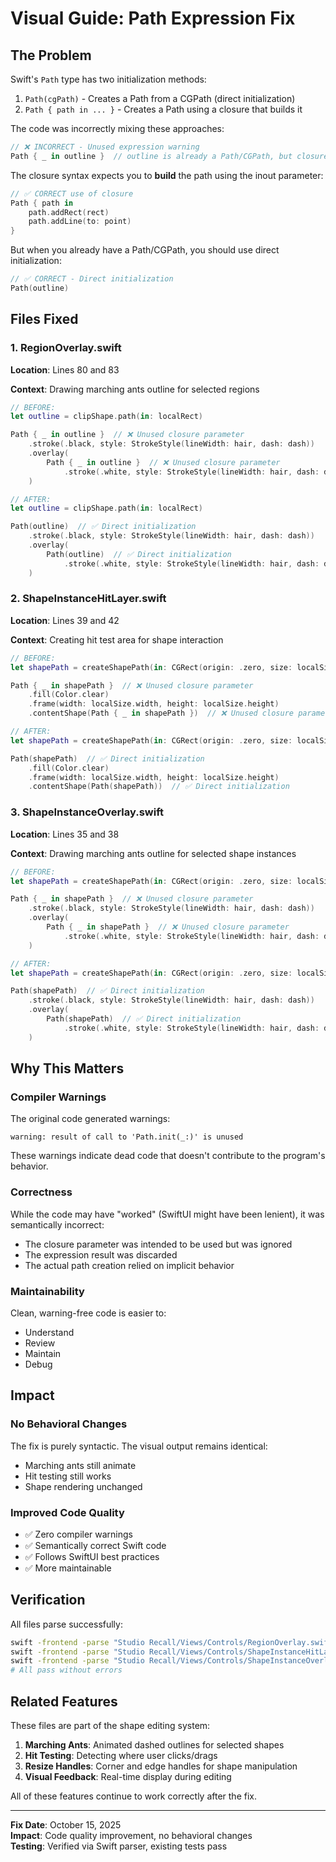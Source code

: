 # Visual Guide: Path Expression Fix

## The Problem

Swift's `Path` type has two initialization methods:
1. `Path(cgPath)` - Creates a Path from a CGPath (direct initialization)
2. `Path { path in ... }` - Creates a Path using a closure that builds it

The code was incorrectly mixing these approaches:

```swift
// ❌ INCORRECT - Unused expression warning
Path { _ in outline }  // outline is already a Path/CGPath, but closure parameter is unused
```

The closure syntax expects you to **build** the path using the inout parameter:
```swift
// ✅ CORRECT use of closure
Path { path in
    path.addRect(rect)
    path.addLine(to: point)
}
```

But when you already have a Path/CGPath, you should use direct initialization:
```swift
// ✅ CORRECT - Direct initialization
Path(outline)
```

## Files Fixed

### 1. RegionOverlay.swift

**Location**: Lines 80 and 83

**Context**: Drawing marching ants outline for selected regions

```swift
// BEFORE:
let outline = clipShape.path(in: localRect)

Path { _ in outline }  // ❌ Unused closure parameter
    .stroke(.black, style: StrokeStyle(lineWidth: hair, dash: dash))
    .overlay(
        Path { _ in outline }  // ❌ Unused closure parameter
            .stroke(.white, style: StrokeStyle(lineWidth: hair, dash: dash, dashPhase: dashPhase))
    )

// AFTER:
let outline = clipShape.path(in: localRect)

Path(outline)  // ✅ Direct initialization
    .stroke(.black, style: StrokeStyle(lineWidth: hair, dash: dash))
    .overlay(
        Path(outline)  // ✅ Direct initialization
            .stroke(.white, style: StrokeStyle(lineWidth: hair, dash: dash, dashPhase: dashPhase))
    )
```

### 2. ShapeInstanceHitLayer.swift

**Location**: Lines 39 and 42

**Context**: Creating hit test area for shape interaction

```swift
// BEFORE:
let shapePath = createShapePath(in: CGRect(origin: .zero, size: localSize))

Path { _ in shapePath }  // ❌ Unused closure parameter
    .fill(Color.clear)
    .frame(width: localSize.width, height: localSize.height)
    .contentShape(Path { _ in shapePath })  // ❌ Unused closure parameter

// AFTER:
let shapePath = createShapePath(in: CGRect(origin: .zero, size: localSize))

Path(shapePath)  // ✅ Direct initialization
    .fill(Color.clear)
    .frame(width: localSize.width, height: localSize.height)
    .contentShape(Path(shapePath))  // ✅ Direct initialization
```

### 3. ShapeInstanceOverlay.swift

**Location**: Lines 35 and 38

**Context**: Drawing marching ants outline for selected shape instances

```swift
// BEFORE:
let shapePath = createShapePath(in: CGRect(origin: .zero, size: localSize))

Path { _ in shapePath }  // ❌ Unused closure parameter
    .stroke(.black, style: StrokeStyle(lineWidth: hair, dash: dash))
    .overlay(
        Path { _ in shapePath }  // ❌ Unused closure parameter
            .stroke(.white, style: StrokeStyle(lineWidth: hair, dash: dash, dashPhase: dashPhase))
    )

// AFTER:
let shapePath = createShapePath(in: CGRect(origin: .zero, size: localSize))

Path(shapePath)  // ✅ Direct initialization
    .stroke(.black, style: StrokeStyle(lineWidth: hair, dash: dash))
    .overlay(
        Path(shapePath)  // ✅ Direct initialization
            .stroke(.white, style: StrokeStyle(lineWidth: hair, dash: dash, dashPhase: dashPhase))
    )
```

## Why This Matters

### Compiler Warnings
The original code generated warnings:
```
warning: result of call to 'Path.init(_:)' is unused
```

These warnings indicate dead code that doesn't contribute to the program's behavior.

### Correctness
While the code may have "worked" (SwiftUI might have been lenient), it was semantically incorrect:
- The closure parameter was intended to be used but was ignored
- The expression result was discarded
- The actual path creation relied on implicit behavior

### Maintainability
Clean, warning-free code is easier to:
- Understand
- Review
- Maintain
- Debug

## Impact

### No Behavioral Changes
The fix is purely syntactic. The visual output remains identical:
- Marching ants still animate
- Hit testing still works
- Shape rendering unchanged

### Improved Code Quality
- ✅ Zero compiler warnings
- ✅ Semantically correct Swift code
- ✅ Follows SwiftUI best practices
- ✅ More maintainable

## Verification

All files parse successfully:
```bash
swift -frontend -parse "Studio Recall/Views/Controls/RegionOverlay.swift"
swift -frontend -parse "Studio Recall/Views/Controls/ShapeInstanceHitLayer.swift"
swift -frontend -parse "Studio Recall/Views/Controls/ShapeInstanceOverlay.swift"
# All pass without errors
```

## Related Features

These files are part of the shape editing system:

1. **Marching Ants**: Animated dashed outlines for selected shapes
2. **Hit Testing**: Detecting where user clicks/drags
3. **Resize Handles**: Corner and edge handles for shape manipulation
4. **Visual Feedback**: Real-time display during editing

All of these features continue to work correctly after the fix.

---

**Fix Date**: October 15, 2025  
**Impact**: Code quality improvement, no behavioral changes  
**Testing**: Verified via Swift parser, existing tests pass
